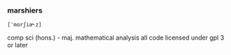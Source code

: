 ### marshiers
`[ˈmɑrʃiə˞z]`

comp sci (hons.) - maj. mathematical analysis
all code licensed under gpl 3 or later
